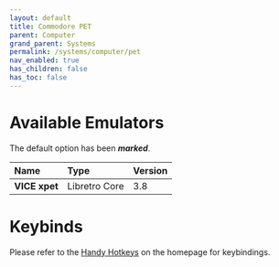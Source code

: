 ```yaml
---
layout: default
title: Commodore PET
parent: Computer
grand_parent: Systems
permalink: /systems/computer/pet
nav_enabled: true
has_children: false
has_toc: false
---
```


# Available Emulators

The default option has been ***marked***.

| Name                     | Type             | Version           |
|:-------------------------|:-----------------|:------------------|
| **VICE xpet**	           | Libretro Core    | 3.8               |


# Keybinds 

Please refer to the [Handy Hotkeys](/#handy-hotkeys) on the homepage for keybindings.